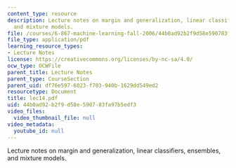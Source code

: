 ```yaml
---
content_type: resource
description: Lecture notes on margin and generalization, linear classifiers, ensembles,
  and mixture models.
file: /courses/6-867-machine-learning-fall-2006/44b0ad92b2f9d58e590783fa97b5edf3_lec14.pdf
file_type: application/pdf
learning_resource_types:
- Lecture Notes
license: https://creativecommons.org/licenses/by-nc-sa/4.0/
ocw_type: OCWFile
parent_title: Lecture Notes
parent_type: CourseSection
parent_uid: df76e597-6023-f703-940b-1629dd549ed2
resourcetype: Document
title: lec14.pdf
uid: 44b0ad92-b2f9-d58e-5907-83fa97b5edf3
video_files:
  video_thumbnail_file: null
video_metadata:
  youtube_id: null
---
```

Lecture notes on margin and generalization, linear classifiers, ensembles, and mixture models.